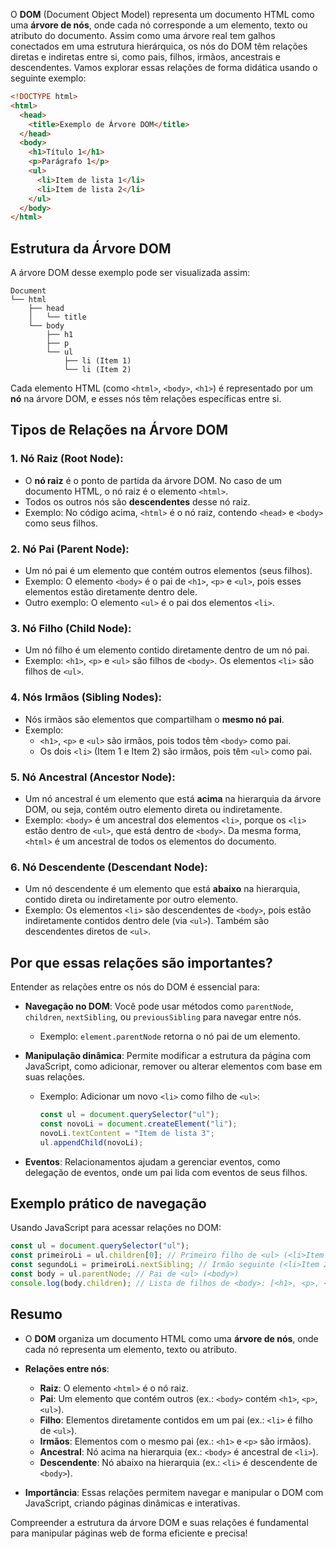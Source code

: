 O **DOM** (Document Object Model) representa um documento HTML como uma **árvore de nós**, onde cada nó corresponde a um elemento, texto ou atributo do documento. Assim como uma árvore real tem galhos conectados em uma estrutura hierárquica, os nós do DOM têm relações diretas e indiretas entre si, como pais, filhos, irmãos, ancestrais e descendentes. Vamos explorar essas relações de forma didática usando o seguinte exemplo:

```html
<!DOCTYPE html>
<html>
  <head>
    <title>Exemplo de Árvore DOM</title>
  </head>
  <body>
    <h1>Título 1</h1>
    <p>Parágrafo 1</p>
    <ul>
      <li>Item de lista 1</li>
      <li>Item de lista 2</li>
    </ul>
  </body>
</html>
```

## Estrutura da Árvore DOM

A árvore DOM desse exemplo pode ser visualizada assim:
```
Document
└── html
    ├── head
    │   └── title
    └── body
        ├── h1
        ├── p
        └── ul
            ├── li (Item 1)
            └── li (Item 2)
```

Cada elemento HTML (como `<html>`, `<body>`, `<h1>`) é representado por um **nó** na árvore DOM, e esses nós têm relações específicas entre si.

## Tipos de Relações na Árvore DOM

### 1. **Nó Raiz (Root Node)**:
   - O **nó raiz** é o ponto de partida da árvore DOM. No caso de um documento HTML, o nó raiz é o elemento `<html>`.
   - Todos os outros nós são **descendentes** desse nó raiz.
   - Exemplo: No código acima, `<html>` é o nó raiz, contendo `<head>` e `<body>` como seus filhos.

### 2. **Nó Pai (Parent Node)**:
   - Um nó pai é um elemento que contém outros elementos (seus filhos).
   - Exemplo: O elemento `<body>` é o pai de `<h1>`, `<p>` e `<ul>`, pois esses elementos estão diretamente dentro dele.
   - Outro exemplo: O elemento `<ul>` é o pai dos elementos `<li>`.

### 3. **Nó Filho (Child Node)**:
   - Um nó filho é um elemento contido diretamente dentro de um nó pai.
   - Exemplo: `<h1>`, `<p>` e `<ul>` são filhos de `<body>`. Os elementos `<li>` são filhos de `<ul>`.

### 4. **Nós Irmãos (Sibling Nodes)**:
   - Nós irmãos são elementos que compartilham o **mesmo nó pai**.
   - Exemplo:
     - `<h1>`, `<p>` e `<ul>` são irmãos, pois todos têm `<body>` como pai.
     - Os dois `<li>` (Item 1 e Item 2) são irmãos, pois têm `<ul>` como pai.

### 5. **Nó Ancestral (Ancestor Node)**:
   - Um nó ancestral é um elemento que está **acima** na hierarquia da árvore DOM, ou seja, contém outro elemento direta ou indiretamente.
   - Exemplo: `<body>` é um ancestral dos elementos `<li>`, porque os `<li>` estão dentro de `<ul>`, que está dentro de `<body>`. Da mesma forma, `<html>` é um ancestral de todos os elementos do documento.

### 6. **Nó Descendente (Descendant Node)**:
   - Um nó descendente é um elemento que está **abaixo** na hierarquia, contido direta ou indiretamente por outro elemento.
   - Exemplo: Os elementos `<li>` são descendentes de `<body>`, pois estão indiretamente contidos dentro dele (via `<ul>`). Também são descendentes diretos de `<ul>`.

## Por que essas relações são importantes?

Entender as relações entre os nós do DOM é essencial para:

- **Navegação no DOM**: Você pode usar métodos como `parentNode`, `children`, `nextSibling`, ou `previousSibling` para navegar entre nós.
  - Exemplo: `element.parentNode` retorna o nó pai de um elemento.
    
- **Manipulação dinâmica**: Permite modificar a estrutura da página com JavaScript, como adicionar, remover ou alterar elementos com base em suas relações.
  
  - Exemplo: Adicionar um novo `<li>` como filho de `<ul>`:
    ```javascript
    const ul = document.querySelector("ul");
    const novoLi = document.createElement("li");
    novoLi.textContent = "Item de lista 3";
    ul.appendChild(novoLi);
    ```

- **Eventos**: Relacionamentos ajudam a gerenciar eventos, como delegação de eventos, onde um pai lida com eventos de seus filhos.

## Exemplo prático de navegação

Usando JavaScript para acessar relações no DOM:
```javascript
const ul = document.querySelector("ul");
const primeiroLi = ul.children[0]; // Primeiro filho de <ul> (<li>Item 1</li>)
const segundoLi = primeiroLi.nextSibling; // Irmão seguinte (<li>Item 2</li>)
const body = ul.parentNode; // Pai de <ul> (<body>)
console.log(body.children); // Lista de filhos de <body>: [<h1>, <p>, <ul>]
```

## Resumo

- O **DOM** organiza um documento HTML como uma **árvore de nós**, onde cada nó representa um elemento, texto ou atributo.
  
- **Relações entre nós**:
  - **Raiz**: O elemento `<html>` é o nó raiz.
  - **Pai**: Um elemento que contém outros (ex.: `<body>` contém `<h1>`, `<p>`, `<ul>`).
  - **Filho**: Elementos diretamente contidos em um pai (ex.: `<li>` é filho de `<ul>`).
  - **Irmãos**: Elementos com o mesmo pai (ex.: `<h1>` e `<p>` são irmãos).
  - **Ancestral**: Nó acima na hierarquia (ex.: `<body>` é ancestral de `<li>`).
  - **Descendente**: Nó abaixo na hierarquia (ex.: `<li>` é descendente de `<body>`).
    
- **Importância**: Essas relações permitem navegar e manipular o DOM com JavaScript, criando páginas dinâmicas e interativas.

Compreender a estrutura da árvore DOM e suas relações é fundamental para manipular páginas web de forma eficiente e precisa!